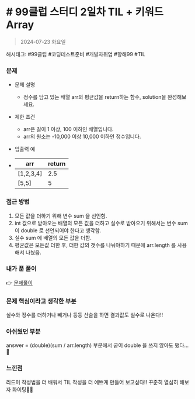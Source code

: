 # # 99클럽 스터디 2일차 TIL + 키워드 Array
> 2024-07-23 화요일

해시태그: #99클럽 #코딩테스트준비 #개발자취업 #항해99 #TIL

### 문제
+ 문제 설명
  + 정수를 담고 있는 배열 arr의 평균값을 return하는 함수, solution을 완성해보세요.

+ 제한 조건
  + arr은 길이 1 이상, 100 이하인 배열입니다.
  + arr의 원소는 -10,000 이상 10,000 이하인 정수입니다.

+ 입출력 예 
+ |arr|return|
  |---|---|
  |[1,2,3,4]|2.5|
  |[5,5]|5|

### 접근 방법
1. 모든 값을 더하기 위해 변수 sum 을 선언함.
2. int 값으로 받아오는 배열의 모든 값을 더하고 실수로 받아오기 위해서는 변수 sum 이 double 로 선언되어야 한다고 생각함.
3. 실수 sum 에 배열의 모든 값을 더함.
4. 평균값은 모든값 더한 후, 더한 값의 갯수를 나눠야하기 때문에 arr.length 를 사용해서 나눴음.

### 내가 푼 풀이
👉 [문제풀이](https://github.com/subbangE/codingTest-study/blob/master/src/Day_2/Array2.java)

### 문제 핵심이라고 생각한 부분
실수와 정수를 더하거나 빼거나 등등 산술을 하면 결과값도 실수로 나온다!!

### 아쉬웠던 부분
answer = (double)(sum / arr.length) 부분에서 굳이 double 을 쓰지 않아도 됐다...🤣

### 느낀점
리드미 작성법을 더 배워서 TIL 작성을 더 예쁘게 만들어 보고싶다!! 꾸준히 열심히 해보자 화이팅💪💪
